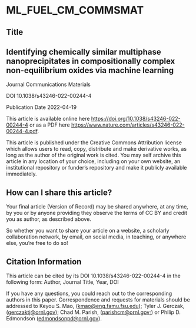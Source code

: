 # ML_FUEL_CM_COMMSMAT



## Title
## Identifying chemically similar multiphase nanoprecipitates in compositionally complex non-equilibrium oxides via machine learning

Journal
Communications Materials

DOI
10.1038/s43246-022-00244-4

Publication Date
2022-04-19

This article is available online here https://doi.org/10.1038/s43246-022-00244-4 or as a PDF here https://www.nature.com/articles/s43246-022-00244-4.pdf.

This article is published under the Creative Commons Attribution license which allows users to read, copy, distribute and make derivative works, as long as the author of the original work is cited. You may self archive this article in any location of your choice, including on your own website, an institutional repository or funder’s repository and make it publicly available immediately.

## How can I share this article?
Your final article (Version of Record) may be shared anywhere, at any time, by you or by anyone providing they observe the terms of CC BY and credit you as author, as described above.

So whether you want to share your article on a website, a scholarly collaboration network, by email, on social media, in teaching, or anywhere else, you’re free to do so!


## Citation Information
This article can be cited by its DOI 10.1038/s43246-022-00244-4 in the following form:
Author, Journal Title, Year, DOI

If you have any questions, you could reach out to the corresponding authors in this paper. 
Correspondence and requests for materials should be addressed to Keyou S. Mao, (kmao@eng.famu.fsu.edu); Tyler J. Gerczak, (gerczaktj@ornl.gov); Chad M. Parish, (parishcm@ornl.gov;) or Philip D. Edmondson (edmondsonpd@ornl.gov).
